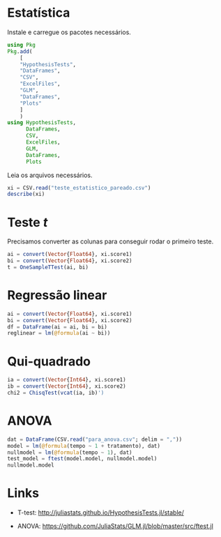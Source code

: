 # Estatística

Instale e carregue os pacotes necessários.

```julia
using Pkg
Pkg.add(
    [
    "HypothesisTests",
    "DataFrames",
    "CSV",
    "ExcelFiles",
    "GLM",
    "DataFrames",
    "Plots"
    ]
    )
using HypothesisTests,
      DataFrames,
      CSV,
      ExcelFiles,
      GLM,
      DataFrames,
      Plots
```


Leia os arquivos necessários.

```julia
xi = CSV.read("teste_estatistico_pareado.csv")
describe(xi)
```

# Teste *t*

Precisamos converter as colunas para conseguir rodar o primeiro teste.

```julia
ai = convert(Vector{Float64}, xi.score1)
bi = convert(Vector{Float64}, xi.score2)
t = OneSampleTTest(ai, bi)
```

# Regressão linear

```julia
ai = convert(Vector{Float64}, xi.score1)
bi = convert(Vector{Float64}, xi.score2)
df = DataFrame(ai = ai, bi = bi)
reglinear = lm(@formula(ai ~ bi))
```

# Qui-quadrado

```julia
ia = convert(Vector{Int64}, xi.score1)
ib = convert(Vector{Int64}, xi.score2)
chi2 = ChisqTest(vcat(ia, ib)')
```

# ANOVA

```julia
dat = DataFrame(CSV.read("para_anova.csv"; delim = ","))
model = lm(@formula(tempo ~ 1 + tratamento), dat)
nullmodel = lm(@formula(tempo ~ 1), dat)
test_model = ftest(model.model, nullmodel.model)
nullmodel.model
```

# Links

- T-test: http://juliastats.github.io/HypothesisTests.jl/stable/

- ANOVA: https://github.com/JuliaStats/GLM.jl/blob/master/src/ftest.jl

